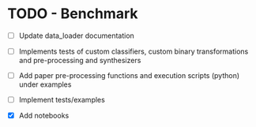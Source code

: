 
# TODO - Benchmark

- [ ] Update data_loader documentation
- [ ] Implements tests of custom classifiers, custom binary transformations and pre-processing and synthesizers
- [ ] Add paper pre-processing functions and execution scripts (python) under examples
- [ ] Implement tests/examples
- [x] Add notebooks


